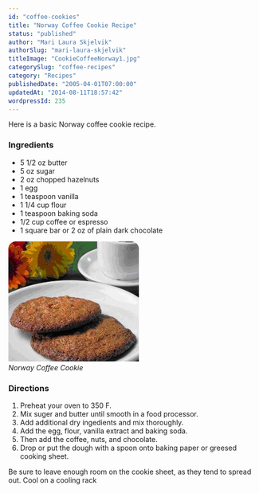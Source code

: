 ```yaml
---
id: "coffee-cookies"
title: "Norway Coffee Cookie Recipe"
status: "published"
author: "Mari Laura Skjelvik"
authorSlug: "mari-laura-skjelvik"
titleImage: "CookieCoffeeNorway1.jpg"
categorySlug: "coffee-recipes"
category: "Recipes"
publishedDate: "2005-04-01T07:00:00"
updatedAt: "2014-08-11T18:57:42"
wordpressId: 235
---
```


Here is a basic Norway coffee cookie recipe.

### Ingredients

-   5 1/2 oz butter
-   5 oz sugar
-   2 oz chopped hazelnuts
-   1 egg
-   1 teaspoon vanilla
-   1 1/4 cup flour
-   1 teaspoon baking soda
-   1/2 cup coffee or espresso
-   1 square bar or 2 oz of plain dark chocolate

![Cookie Coffee Norway](CookieCoffeeNorway1.jpg)  
*Norway Coffee Cookie*

### Directions

1.  Preheat your oven to 350 F.
2.  Mix suger and butter until smooth in a food processor.
3.  Add additional dry ingedients and mix thoroughly.
4.  Add the egg, flour, vanilla extract and baking soda.
5.  Then add the coffee, nuts, and chocolate.
6.  Drop or put the dough with a spoon onto baking paper or greesed cooking sheet.

Be sure to leave enough room on the cookie sheet, as they tend to spread out. Cool on a cooling rack